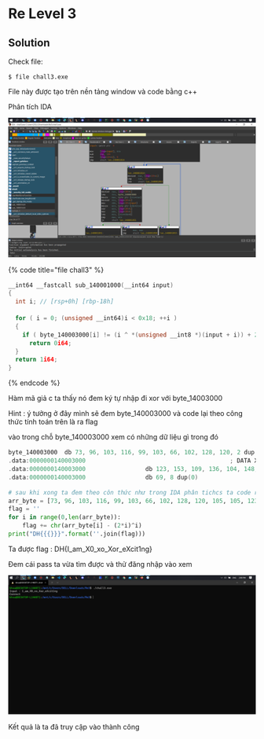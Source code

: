 # Re Level 3

## Solution

Check file:

```
$ file chall3.exe
```

File này được tạo trên nền tảng window và code bằng c++

Phân tích IDA

![IDA](../../.gitbook/assets/image%20%281%29.png)

{% code title="file chall3" %}
```c
__int64 __fastcall sub_140001000(__int64 input)
{
  int i; // [rsp+0h] [rbp-18h]

  for ( i = 0; (unsigned __int64)i < 0x18; ++i )
  {
    if ( byte_140003000[i] != (i ^ *(unsigned __int8 *)(input + i)) + 2 * i )
      return 0i64;
  }
  return 1i64;
}
```
{% endcode %}

Hàm mã giả c ta thấy nó đem ký tự nhập đi xor với byte\_14003000 

Hint : ý tưởng ở đây mình sẽ đem byte\_140003000 và code lại theo công thức tính toán trên là ra flag

vào trong chỗ byte\_140003000 xem có những dữ liệu gì trong đó

```c
byte_140003000  db 73, 96, 103, 116, 99, 103, 66, 102, 128, 120, 2 dup(105)
.data:0000000140003000                                         ; DATA XREF: sub_140001000+28↑o
.data:0000000140003000                 db 123, 153, 109, 136, 104, 148, 159, 141, 77, 165, 157
.data:0000000140003000                 db 69, 8 dup(0)
```

```python
# sau khi xong ta đem theo côn thức như trong IDA phân tichcs ta code raddc gì
arr_byte = [73, 96, 103, 116, 99, 103, 66, 102, 128, 120, 105, 105, 123, 153, 109, 136, 104, 148, 159, 141, 77, 165, 157, 69]
flag = ''
for i in range(0,len(arr_byte)):
    flag += chr(arr_byte[i] - (2*i)^i)
print("DH{{{}}}".format(''.join(flag)))
```

Ta được flag : DH{I\_am\_X0\_xo\_Xor\_eXcit1ng}

Đem cái pass ta vừa tìm được và  thử đăng nhập vào xem

![](../../.gitbook/assets/image%20%284%29.png)

Kết quả là ta đã truy cập vào thành công

